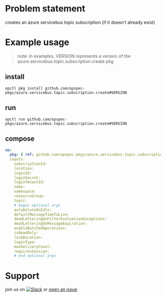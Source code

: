 # Problem statement
creates an azure servicebus topic subscription (if it doesn't already exist)

# Example usage

> note: in examples, VERSION represents a version of the azure.servicebus.topic.subscription.create pkg

## install

```shell
opctl pkg install github.com/opspec-pkgs/azure.servicebus.topic.subscription.create#VERSION
```

## run

```
opctl run github.com/opspec-pkgs/azure.servicebus.topic.subscription.create#VERSION
```

## compose

```yaml
op:
  pkg: { ref: github.com/opspec-pkgs/azure.servicebus.topic.subscription.create#VERSION }
  inputs: 
    subscriptionId:
    location:
    loginId:
    loginSecret:
    loginTenantId:
    name:
    namespace:
    resourceGroup:
    topic:
    # begin optional args
    autoDeleteOnIdle:
    defaultMessageTimeToLive:
    deadLetteringOnFilterEvaluationExceptions:
    deadLetteringOnMessageExpiration:
    enableBatchedOperations:
    isReadOnly:
    lockDuration:
    loginType:
    maxDeliveryCount:
    requiresSession:
    # end optional args
```

# Support

join us on [![Slack](https://opspec-slackin.herokuapp.com/badge.svg)](https://opspec-slackin.herokuapp.com/)
or [open an issue](https://github.com/opspec-pkgs/azure.servicebus.topic.subscription.create/issues)
